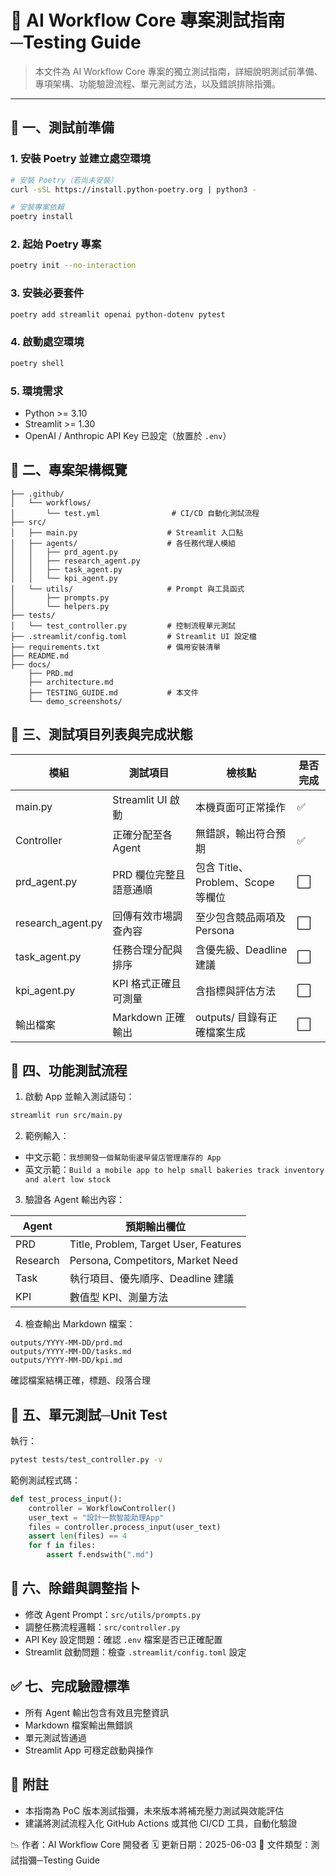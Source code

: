 # 🧪 AI Workflow Core 專案測試指南─Testing Guide

> 本文件為 AI Workflow Core 專案的獨立測試指南，詳細說明測試前準備、專項架構、功能驗證流程、單元測試方法，以及錯誤排除指彌。

---

## 📌 一、測試前準備

### 1. 安裝 Poetry 並建立處空環境

```bash
# 安裝 Poetry（若尚未安裝）
curl -sSL https://install.python-poetry.org | python3 -

# 安裝專案依賴
poetry install
```

### 2. 起始 Poetry 專案

```bash
poetry init --no-interaction
```

### 3. 安裝必要套件

```bash
poetry add streamlit openai python-dotenv pytest
```

### 4. 啟動處空環境

```bash
poetry shell
```

### 5. 環境需求

* Python >= 3.10
* Streamlit >= 1.30
* OpenAI / Anthropic API Key 已設定（放置於 `.env`）

## 🧧 二、專案架構概覽

```
├── .github/
│   └── workflows/
│       └── test.yml                # CI/CD 自動化測試流程
├── src/
│   ├── main.py                    # Streamlit 入口點
│   ├── agents/                    # 各任務代理人模組
│   │   ├── prd_agent.py
│   │   ├── research_agent.py
│   │   ├── task_agent.py
│   │   └── kpi_agent.py
│   └── utils/                     # Prompt 與工具函式
│       ├── prompts.py
│       └── helpers.py
├── tests/
│   └── test_controller.py         # 控制流程單元測試
├── .streamlit/config.toml         # Streamlit UI 設定檔
├── requirements.txt               # 備用安裝清單
├── README.md
├── docs/
    ├── PRD.md
    ├── architecture.md
    ├── TESTING_GUIDE.md           # 本文件
    └── demo_screenshots/
```

## 🧺 三、測試項目列表與完成狀態

| 模組                 | 測試項目            | 檢核點                        | 是否完成 |
| ------------------ | --------------- | -------------------------- | ---- |
| main.py            | Streamlit UI 啟動 | 本機頁面可正常操作                  | ✅    |
| Controller         | 正確分配至各 Agent    | 無錯誤，輸出符合預期                 | ✅    |
| prd\_agent.py      | PRD 欄位完整且語意通順   | 包含 Title、Problem、Scope 等欄位 | ⬜    |
| research\_agent.py | 回傳有效市場調查內容      | 至少包含競品兩項及 Persona          | ⬜    |
| task\_agent.py     | 任務合理分配與排序       | 含優先級、Deadline 建議           | ⬜    |
| kpi\_agent.py      | KPI 格式正確且可測量    | 含指標與評估方法                   | ⬜    |
| 輸出檔案               | Markdown 正確輸出   | outputs/ 目錄有正確檔案生成         | ⬜    |

## 🤩 四、功能測試流程

1. 啟動 App 並輸入測試語句：

```bash
streamlit run src/main.py
```

2. 範例輸入：

* 中文示範：`我想開發一個幫助街邊早餐店管理庫存的 App`
* 英文示範：`Build a mobile app to help small bakeries track inventory and alert low stock`

3. 驗證各 Agent 輸出內容：

| Agent    | 預期輸出欄位                                |
| -------- | ------------------------------------- |
| PRD      | Title, Problem, Target User, Features |
| Research | Persona, Competitors, Market Need     |
| Task     | 執行項目、優先順序、Deadline 建議                 |
| KPI      | 數值型 KPI、測量方法                          |

4. 檢查輸出 Markdown 檔案：

```
outputs/YYYY-MM-DD/prd.md
outputs/YYYY-MM-DD/tasks.md
outputs/YYYY-MM-DD/kpi.md
```

確認檔案結構正確，標題、段落合理

## 🧠 五、單元測試─Unit Test

執行：

```bash
pytest tests/test_controller.py -v
```

範例測試程式碼：

```python
def test_process_input():
    controller = WorkflowController()
    user_text = "設計一款智能助理App"
    files = controller.process_input(user_text)
    assert len(files) == 4
    for f in files:
        assert f.endswith(".md")
```

## 🧰 六、除錯與調整指卜

* 修改 Agent Prompt：`src/utils/prompts.py`
* 調整任務流程邏輯：`src/controller.py`
* API Key 設定問題：確認 `.env` 檔案是否已正確配置
* Streamlit 啟動問題：檢查 `.streamlit/config.toml` 設定

## ✅ 七、完成驗證標準

* 所有 Agent 輸出包含有效且完整資訊
* Markdown 檔案輸出無錯誤
* 單元測試皆通過
* Streamlit App 可穩定啟動與操作

## 📌 附註

* 本指南為 PoC 版本測試指彌，未來版本將補充壓力測試與效能評估
* 建議將測試流程入化 GitHub Actions 或其他 CI/CD 工具，自動化驗證

📉 作者：AI Workflow Core 開發者
🗓️ 更新日期：2025-06-03
🔗 文件類型：測試指彌─Testing Guide
